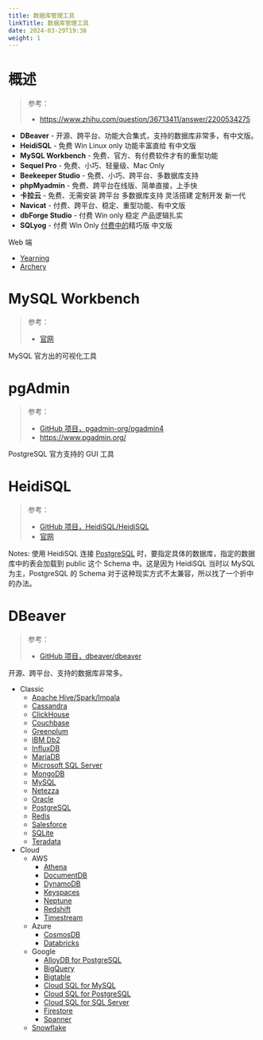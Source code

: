 ```yaml
---
title: 数据库管理工具
linkTitle: 数据库管理工具
date: 2024-03-29T19:38
weight: 1
---
```


# 概述

> 参考：
>
> - https://www.zhihu.com/question/36713411/answer/2200534275

- **DBeaver** - 开源、跨平台、功能大合集式，支持的数据库非常多，有中文版。
- **HeidiSQL** - 免费 Win Linux only 功能丰富直给 有中文版
- **MySQL Workbench** - 免费、官方、有付费软件才有的重型功能
- **Sequel Pro** - 免费、小巧、轻量级、Mac Only
- **Beekeeper Studio** - 免费、小巧、跨平台、多数据库支持
- **phpMyadmin** - 免费、跨平台在线版、简单直接，上手快
- **卡拉云** - 免费、无需安装 跨平台 多数据库支持 灵活搭建 定制开发 新一代
- **Navicat** - 付费、跨平台、稳定、重型功能、有中文版
- **dbForge Studio** - 付费 Win only 稳定 产品逻辑扎实
- **SQLyog** - 付费 Win Only [付费中的](https://www.zhihu.com/search?q=%E4%BB%98%E8%B4%B9%E4%B8%AD%E7%9A%84&search_source=Entity&hybrid_search_source=Entity&hybrid_search_extra=%7B%22sourceType%22%3A%22answer%22%2C%22sourceId%22%3A2200534275%7D)精巧版 中文版

Web 端

- [Yearning](https://github.com/cookieY/Yearning)
- [Archery](https://github.com/hhyo/Archery)

# MySQL Workbench

> 参考：
>
> - [官网](https://www.mysql.com/products/workbench/)

MySQL 官方出的可视化工具

# pgAdmin

> 参考：
>
> - [GitHub 项目，pgadmin-org/pgadmin4](https://github.com/pgadmin-org/pgadmin4)
> - https://www.pgadmin.org/

PostgreSQL 官方支持的 GUI 工具

# HeidiSQL

> 参考：
>
> - [GitHub 项目，HeidiSQL/HeidiSQL](https://github.com/HeidiSQL/HeidiSQL)
> - [官网](https://www.heidisql.com/)

Notes: 使用 HeidiSQL 连接 [PostgreSQL](/docs/5.数据存储/数据库/关系数据/PostgreSQL/PostgreSQL.md) 时，要指定具体的数据库，指定的数据库中的表会加载到 public 这个 Schema 中。这是因为 HeidiSQL 当时以 MySQL 为主，PostgreSQL 的 Schema 对于这种现实方式不太兼容，所以找了一个折中的办法。

# DBeaver

> 参考：
>
> - [GitHub 项目，dbeaver/dbeaver](https://github.com/dbeaver/dbeaver)

开源、跨平台、支持的数据库非常多。

- Classic
    - [Apache Hive/Spark/Impala](https://dbeaver.com/docs/dbeaver/Apache-Hive)
    - [Cassandra](https://dbeaver.com/docs/dbeaver/Cassandra)
    - [ClickHouse](https://dbeaver.com/docs/dbeaver/Clickhouse)
    - [Couchbase](https://dbeaver.com/docs/dbeaver/Couchbase)
    - [Greenplum](https://dbeaver.com/docs/dbeaver/Database-driver-Greenplum)
    - [IBM Db2](https://dbeaver.com/docs/dbeaver/Database-driver-IBM-Db2)
    - [InfluxDB](https://dbeaver.com/docs/dbeaver/InfluxDB)
    - [MariaDB](https://dbeaver.com/docs/dbeaver/Database-driver-MariaDB)
    - [Microsoft SQL Server](https://dbeaver.com/docs/dbeaver/Database-driver-Microsoft-SQL-Server)
    - [MongoDB](https://dbeaver.com/docs/dbeaver/MongoDB)
    - [MySQL](https://dbeaver.com/docs/dbeaver/Database-driver-MySQL)
    - [Netezza](https://dbeaver.com/docs/dbeaver/Database-driver-Netezza)
    - [Oracle](https://dbeaver.com/docs/dbeaver/Oracle)
    - [PostgreSQL](https://dbeaver.com/docs/dbeaver/Database-driver-PostgreSQL)
    - [Redis](https://dbeaver.com/docs/dbeaver/Redis)
    - [Salesforce](https://dbeaver.com/docs/dbeaver/Database-driver-Salesforce)
    - [SQLite](https://dbeaver.com/docs/dbeaver/Database-driver-SQLite)
    - [Teradata](https://dbeaver.com/docs/dbeaver/Database-driver-Teradata)
- Cloud
    - AWS
        - [Athena](https://dbeaver.com/docs/dbeaver/Database-driver-Amazon-Athena)
        - [DocumentDB](https://dbeaver.com/docs/dbeaver/AWS-DocumentDB)
        - [DynamoDB](https://dbeaver.com/docs/dbeaver/AWS-DynamoDB)
        - [Keyspaces](https://dbeaver.com/docs/dbeaver/AWS-Keyspaces)
        - [Neptune](https://dbeaver.com/docs/dbeaver/Database-driver-Neptune)
        - [Redshift](https://dbeaver.com/docs/dbeaver/Database-driver-Amazon-Redshift)
        - [Timestream](https://dbeaver.com/docs/dbeaver/Database-driver-Amazon-Timestream)
    - Azure
        - [CosmosDB](https://dbeaver.com/docs/dbeaver/Database-driver-CosmosDB)
        - [Databricks](https://dbeaver.com/docs/dbeaver/Database-driver-Azure-Databricks)
    - Google
        - [AlloyDB for PostgreSQL](https://dbeaver.com/docs/dbeaver/Database-driver-AlloyDB-for-PostgreSQL)
        - [BigQuery](https://dbeaver.com/docs/dbeaver/Database-driver-BigQuery)
        - [Bigtable](https://dbeaver.com/docs/dbeaver/Google-Bigtable)
        - [Cloud SQL for MySQL](https://dbeaver.com/docs/dbeaver/Database-driver-MySQL-on-Google-Cloud)
        - [Cloud SQL for PostgreSQL](https://dbeaver.com/docs/dbeaver/Database-driver-PostgreSQL-on-Google-Cloud)
        - [Cloud SQL for SQL Server](https://dbeaver.com/docs/dbeaver/Database-driver-Microsoft-SQL-Server-on-Google-Cloud)
        - [Firestore](https://dbeaver.com/docs/dbeaver/Database-driver-Firestore)
        - [Spanner](https://dbeaver.com/docs/dbeaver/Database-driver-Google-Cloud-Spanner)
    - [Snowflake](https://dbeaver.com/docs/dbeaver/Snowflake)